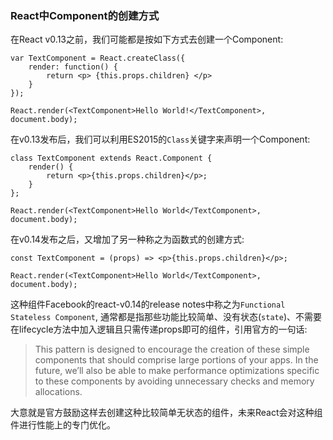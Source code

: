 ### React中Component的创建方式

在React v0.13之前，我们可能都是按如下方式去创建一个Component:

	var TextComponent = React.createClass({
		render: function() {
			return <p> {this.props.children} </p>
		}
	});
	
	React.render(<TextComponent>Hello World!</TextComponent>, document.body);
	

在v0.13发布后，我们可以利用ES2015的`Class`关键字来声明一个Component:

	class TextComponent extends React.Component {
		render() {
	    	return <p>{this.props.children}</p>;
	    }
	};
	
	React.render(<TextComponent>Hello World</TextComponent>, document.body);
	
在v0.14发布之后，又增加了另一种称之为函数式的创建方式:
	
	const TextComponent = (props) => <p>{this.props.children}</p>;
	
	React.render(<TextComponent>Hello World</TextComponent>, document.body);
	
这种组件Facebook的react-v0.14的release notes中称之为`Functional Stateless Component`, 通常都是指那些功能比较简单、没有状态(`state`)、不需要在lifecycle方法中加入逻辑且只需传递props即可的组件，引用官方的一句话:

>This pattern is designed to encourage the creation of these simple components that should comprise large portions of your apps. In the future, we’ll also be able to make performance optimizations specific to these components by avoiding unnecessary checks and memory allocations.

大意就是官方鼓励这样去创建这种比较简单无状态的组件，未来React会对这种组件进行性能上的专门优化。